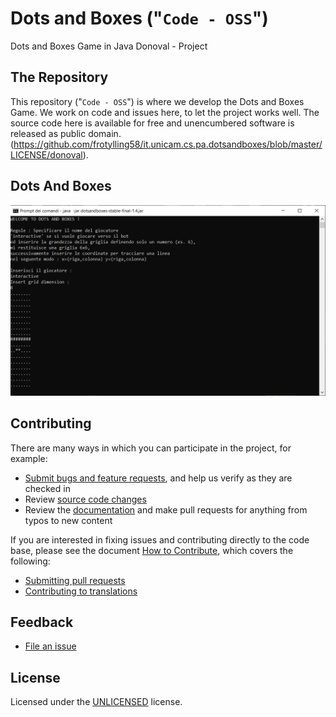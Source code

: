 # Dots and Boxes ("`Code - OSS`")
Dots and Boxes Game in Java Donoval - Project


## The Repository

This repository ("`Code - OSS`") is where we  develop the Dots and Boxes Game. 
We work on code and issues here, to let the project works well. 
The source code here is available for free and unencumbered software is released as public domain.(https://github.com/frotylling58/it.unicam.cs.pa.dotsandboxes/blob/master/LICENSE/donoval).

## Dots And Boxes

<p align="center">
  <img alt="Dots and Boxes Game in action" src="https://raw.githubusercontent.com/frotylling58/it.unicam.cs.pa.dotsandboxes/master/dotsAction.PNG"> 
</p>


## Contributing

There are many ways in which you can participate in the project, for example:

* [Submit bugs and feature requests](https://github.com/frotylling58/it.unicam.cs.pa.dotsandboxes/issues/donoval), and help us verify as they are checked in
* Review [source code changes](https://github.com/frotylling58/it.unicam.cs.pa.dotsandboxes/pulls/donoval)
* Review the [documentation](https://github.com/frotylling58/it.unicam.cs.pa.dotsandboxes/wiki/donoval) and make pull requests for anything from typos to new content

If you are interested in fixing issues and contributing directly to the code base,
please see the document [How to Contribute](https://github.com/frotylling58/it.unicam.cs.pa.dotsandboxes/wiki/donoval), which covers the following:


* [Submitting pull requests](https://github.com/frotylling58/it.unicam.cs.pa.dotsandboxes/pulls/donoval)
* [Contributing to translations](https://github.com/frotylling58/it.unicam.cs.pa.dotsandboxes/pulls/donoval)


## Feedback

* [File an issue](https://github.com/frotylling58/it.unicam.cs.pa.dotsandboxes/issues/donoval)


## License


Licensed under the [UNLICENSED](https://raw.githubusercontent.com/frotylling58/it.unicam.cs.pa.dotsandboxes/master/LICENSE/donoval) license.
